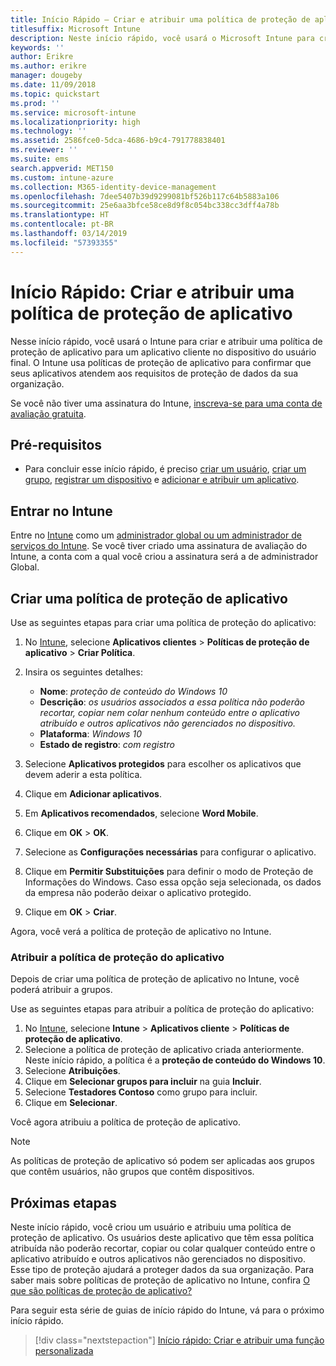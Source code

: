 ```yaml
---
title: Início Rápido – Criar e atribuir uma política de proteção de aplicativo
titlesuffix: Microsoft Intune
description: Neste início rápido, você usará o Microsoft Intune para criar e atribuir uma política de proteção de aplicativo.
keywords: ''
author: Erikre
ms.author: erikre
manager: dougeby
ms.date: 11/09/2018
ms.topic: quickstart
ms.prod: ''
ms.service: microsoft-intune
ms.localizationpriority: high
ms.technology: ''
ms.assetid: 2586fce0-5dca-4686-b9c4-791778838401
ms.reviewer: ''
ms.suite: ems
search.appverid: MET150
ms.custom: intune-azure
ms.collection: M365-identity-device-management
ms.openlocfilehash: 7dee5407b39d9299081bf526b117c64b5883a106
ms.sourcegitcommit: 25e6aa3bfce58ce8d9f8c054bc338cc3dff4a78b
ms.translationtype: HT
ms.contentlocale: pt-BR
ms.lasthandoff: 03/14/2019
ms.locfileid: "57393355"
---
```

# <a name="quickstart-create-and-assign-an-app-protection-policy"></a>Início Rápido: Criar e atribuir uma política de proteção de aplicativo

Nesse início rápido, você usará o Intune para criar e atribuir uma política de proteção de aplicativo para um aplicativo cliente no dispositivo do usuário final. O Intune usa políticas de proteção de aplicativo para confirmar que seus aplicativos atendem aos requisitos de proteção de dados da sua organização.

Se você não tiver uma assinatura do Intune, [inscreva-se para uma conta de avaliação gratuita](free-trial-sign-up.md).

## <a name="prerequisites"></a>Pré-requisitos

- Para concluir esse início rápido, é preciso [criar um usuário](quickstart-create-user.md), [criar um grupo](quickstart-create-group.md), [registrar um dispositivo](quickstart-setup-auto-enrollment.md) e [adicionar e atribuir um aplicativo](quickstart-add-assign-app.md).

## <a name="sign-in-to-intune"></a>Entrar no Intune

Entre no [Intune](https://aka.ms/intuneportal) como um [administrador global ou um administrador de serviços do Intune](users-add.md#types-of-administrators). Se você tiver criado uma assinatura de avaliação do Intune, a conta com a qual você criou a assinatura será a de administrador Global.

## <a name="create-an-app-protection-policy"></a>Criar uma política de proteção de aplicativo

Use as seguintes etapas para criar uma política de proteção do aplicativo:

1. No [Intune](https://aka.ms/intuneportal), selecione **Aplicativos clientes** > **Políticas de proteção de aplicativo** > **Criar Política**. 
2. Insira os seguintes detalhes: 

    - **Nome**: *proteção de conteúdo do Windows 10*
    - **Descrição**: *os usuários associados a essa política não poderão recortar, copiar nem colar nenhum conteúdo entre o aplicativo atribuído e outros aplicativos não gerenciados no dispositivo.*
    - **Plataforma**: *Windows 10*
    - **Estado de registro**: *com registro*

3. Selecione **Aplicativos protegidos** para escolher os aplicativos que devem aderir a esta política.
4. Clique em **Adicionar aplicativos**.
5. Em **Aplicativos recomendados**, selecione **Word Mobile**.
5. Clique em **OK** > **OK**. 
6. Selecione as **Configurações necessárias** para configurar o aplicativo.
7. Clique em **Permitir Substituições** para definir o modo de Proteção de Informações do Windows. Caso essa opção seja selecionada, os dados da empresa não poderão deixar o aplicativo protegido.
8. Clique em **OK** > **Criar**.

Agora, você verá a política de proteção de aplicativo no Intune.

### <a name="assign-the-app-protection-policy"></a>Atribuir a política de proteção do aplicativo

Depois de criar uma política de proteção de aplicativo no Intune, você poderá atribuir a grupos. 

Use as seguintes etapas para atribuir a política de proteção do aplicativo:

1.  No [Intune](https://aka.ms/intuneportal), selecione **Intune** > **Aplicativos cliente** > **Políticas de proteção de aplicativo**. 
2.  Selecione a política de proteção de aplicativo criada anteriormente. Neste início rápido, a política é a **proteção de conteúdo do Windows 10**.
3.  Selecione **Atribuições**.
4.  Clique em **Selecionar grupos para incluir** na guia **Incluir**.
5.  Selecione **Testadores Contoso** como grupo para incluir.
6.  Clique em **Selecionar**. 

Você agora atribuiu a política de proteção de aplicativo.

> [!NOTE]
> As políticas de proteção de aplicativo só podem ser aplicadas aos grupos que contêm usuários, não grupos que contêm dispositivos.

## <a name="next-steps"></a>Próximas etapas

Neste início rápido, você criou um usuário e atribuiu uma política de proteção de aplicativo. Os usuários deste aplicativo que têm essa política atribuída não poderão recortar, copiar ou colar qualquer conteúdo entre o aplicativo atribuído e outros aplicativos não gerenciados no dispositivo. Esse tipo de proteção ajudará a proteger dados da sua organização. Para saber mais sobre políticas de proteção de aplicativo no Intune, confira [O que são políticas de proteção de aplicativo?](app-protection-policy.md)

Para seguir esta série de guias de início rápido do Intune, vá para o próximo início rápido.

> [!div class="nextstepaction"]
> [Início rápido: Criar e atribuir uma função personalizada](quickstart-create-custom-role.md)
